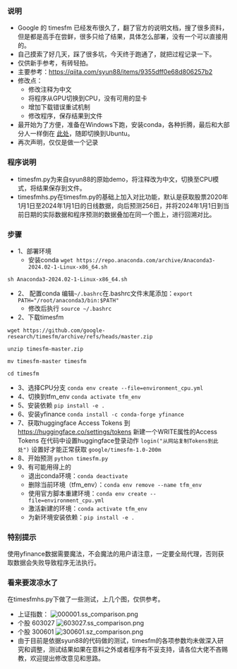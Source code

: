 ### 说明
- Google 的 timesfm 已经发布很久了，翻了官方的说明文档，搜了很多资料，但是都是高手在尝鲜，很多只给了结果，具体怎么部署，没有一个可以直接用的。
- 自己摸索了好几天，踩了很多坑，今天终于跑通了，就把过程记录一下。
- 仅供新手参考，有砖轻拍。
- 主要参考：https://qiita.com/syun88/items/9355dff0e68d806257b2
- 修改点：
	- 修改注释为中文
	- 将程序从GPU切换到CPU，没有可用的显卡
	- 增加下载错误重试机制
	- 修改程序，保存结果到文件
- 最开始为了方便，准备在Windows下跑，安装conda，各种折腾，最后和大部分人一样倒在 [此处](https://github.com/google-research/timesfm/issues/24#issuecomment-2118539951 "此处")，随即切换到Ubuntu。
- 再次声明，仅仅是做一个记录
### 程序说明
- timesfm.py为来自syun88的原始demo，将注释改为中文，切换至CPU模式，将结果保存到文件。
- timesfmhs.py在timesfm.py的基础上加入对比功能，默认是获取股票2020年1月1日至2024年1月1日的日线数据，向后预测256日，并将2024年1月1日到当前日期的实际数据和程序预测的数据叠加在同一个图上，进行回溯对比。
### 步骤
- 1、部署环境
	- 安装conda
`wget https://repo.anaconda.com/archive/Anaconda3-2024.02-1-Linux-x86_64.sh`

`sh Anaconda3-2024.02-1-Linux-x86_64.sh`
- 2、 配置conda
编辑`~/.bashrc`在.bashrc文件末尾添加：`export PATH="/root/anaconda3/bin:$PATH"`
	- 修改后执行
`source ~/.bashrc`
- 2、下载timesfm

`wget https://github.com/google-research/timesfm/archive/refs/heads/master.zip`

`unzip timesfm-master.zip`

`mv timesfm-master timesfm`

`cd timesfm`
- 3、选择CPU分支
`conda env create --file=environment_cpu.yml`
- 4、切换到tfm_env
`conda activate tfm_env`
- 5、安装依赖
`pip install -e .`
- 6、安装yfinance
`conda install -c conda-forge yfinance`
- 7、获取huggingface Access Tokens
到 https://huggingface.co/settings/tokens 新建一个WRITE属性的Access Tokens
在代码中设置huggingface登录动作
`login("从网站复制Tokens到此处")`
设置好才能正常获取 `google/timesfm-1.0-200m`
- 8、开始预测
`python timesfm.py`
- 9、有可能用得上的
	- 退出conda环境：`conda deactivate`
	- 删除当前环境（tfm_env）：`conda env remove --name tfm_env`
	- 使用官方脚本重建环境：`conda env create --file=environment_cpu.yml`
	- 激活新建的环境：`conda activate tfm_env`
	- 为新环境安装依赖：`pip install -e .`
### 特别提示
使用yfinance数据需要魔法，不会魔法的用户请注意，一定要全局代理，否则获取数据会失败导致程序无法执行。

### 看来要泼凉水了
在timesfmhs.py下做了一些测试，上几个图，仅供参考。
- 上证指数：
![000001.ss_comparison.png](https://img2.imgtp.com/2024/05/22/Ax6cCSRe.png)
- 个股 603027
![603027.ss_comparison.png](https://img2.imgtp.com/2024/05/22/4aypKgOs.png)
- 个股 300601
![300601.sz_comparison.png](https://img2.imgtp.com/2024/05/22/TP5DHbSr.png)
- 由于目前是依据syun88的代码做的测试，timesfm的各项参数均未做深入研究和调整，测试结果如果在意料之外或者程序有不妥支持，请各位大佬不吝赐教，欢迎提出修改意见和思路。
